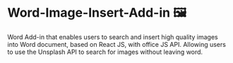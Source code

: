 # Word-Image-Insert-Add-in 🖼
Word Add-in that enables users to search and insert high quality images into Word document, based on React JS, with office JS API. Allowing users to use the Unsplash API to search for images without leaving word.
